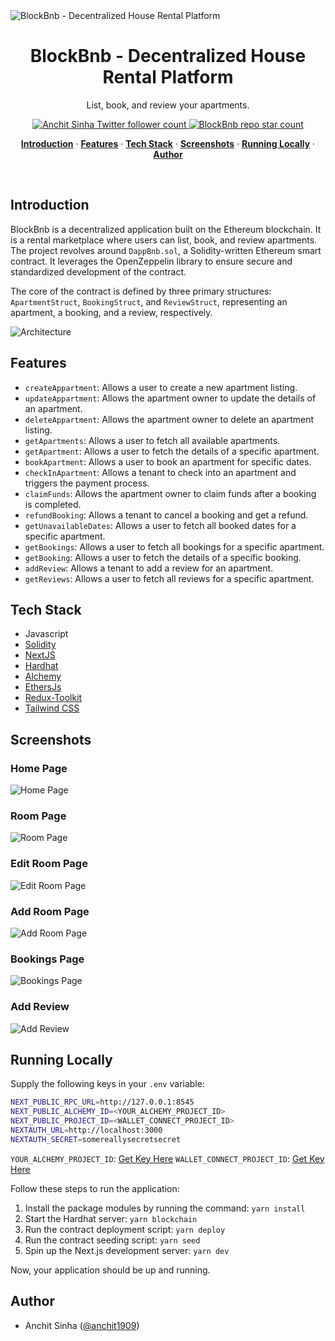 <img alt="BlockBnb - Decentralized House Rental Platform" src="/public/HomePage.png">
    <h1 align="center">BlockBnb - Decentralized House Rental Platform</h1>

<p align="center">
   List, book, and review your apartments. 
</p>

<p align="center">
  <a href="https://twitter.com/anchit1909" target="_blank">
    <img src="https://img.shields.io/twitter/follow/anchit1909?style=flat&label=anchit1909&logo=twitter&color=0bf&logoColor=fff" alt="Anchit Sinha Twitter follower count" />
  </a>
  <a href="https://github.com/Anchit1909/blockbnb-decentralized-house-rental-platform" target="_blank">
    <img src="https://img.shields.io/github/stars/Anchit1909/blockbnb-decentralized-house-rental-platform?label=Anchit1909%2FBlockBnb" alt="BlockBnb repo star count" />
  </a>
</p>

<p align="center">
  <a href="#introduction"><strong>Introduction</strong></a> ·
  <a href="#features"><strong>Features</strong></a> ·
  <a href="#tech-stack"><strong>Tech Stack</strong></a> ·
  <a href="#screenshots"><strong>Screenshots</strong></a> ·
  <a href="#running-locally"><strong>Running Locally</strong></a> ·
  <a href="#author"><strong>Author</strong></a>
</p>
<br/>

## Introduction

BlockBnb is a decentralized application built on the Ethereum blockchain. It is a rental marketplace where users can list, book, and review apartments. The project revolves around `DappBnb.sol`, a Solidity-written Ethereum smart contract. It leverages the OpenZeppelin library to ensure secure and standardized development of the contract.

The core of the contract is defined by three primary structures: `ApartmentStruct`, `BookingStruct`, and `ReviewStruct`, representing an apartment, a booking, and a review, respectively.

<img alt="Architecture" src="/public/Architecture.png">

## Features

- `createAppartment`: Allows a user to create a new apartment listing.
- `updateAppartment`: Allows the apartment owner to update the details of an apartment.
- `deleteAppartment`: Allows the apartment owner to delete an apartment listing.
- `getApartments`: Allows a user to fetch all available apartments.
- `getApartment`: Allows a user to fetch the details of a specific apartment.
- `bookApartment`: Allows a user to book an apartment for specific dates.
- `checkInApartment`: Allows a tenant to check into an apartment and triggers the payment process.
- `claimFunds`: Allows the apartment owner to claim funds after a booking is completed.
- `refundBooking`: Allows a tenant to cancel a booking and get a refund.
- `getUnavailableDates`: Allows a user to fetch all booked dates for a specific apartment.
- `getBookings`: Allows a user to fetch all bookings for a specific apartment.
- `getBooking`: Allows a user to fetch the details of a specific booking.
- `addReview`: Allows a tenant to add a review for an apartment.
- `getReviews`: Allows a user to fetch all reviews for a specific apartment.

## Tech Stack

- Javascript
- [Solidity](https://soliditylang.org/)
- [NextJS](https://nextjs.org/)
- [Hardhat](https://hardhat.org/)
- [Alchemy](https://dashboard.alchemy.com/)
- [EthersJs](https://docs.ethers.io/v5/)
- [Redux-Toolkit](https://redux-toolkit.js.org/)
- [Tailwind CSS](https://tailwindcss.com/)

## Screenshots

### Home Page

<img alt="Home Page" src="/public/HomePage.png">

### Room Page

<img alt="Room Page" src="/public/RoomPage.png">

### Edit Room Page

<img alt="Edit Room Page" src="/public/EditRoomPage.png">

### Add Room Page

<img alt="Add Room Page" src="/public/AddRoomPage.png">

### Bookings Page

<img alt="Bookings Page" src="/public/BookingsPage.png">

### Add Review

<img alt="Add Review" src="/public/AddReview.png">

## Running Locally

Supply the following keys in your `.env` variable:

```sh
NEXT_PUBLIC_RPC_URL=http://127.0.0.1:8545
NEXT_PUBLIC_ALCHEMY_ID=<YOUR_ALCHEMY_PROJECT_ID>
NEXT_PUBLIC_PROJECT_ID=<WALLET_CONNECT_PROJECT_ID>
NEXTAUTH_URL=http://localhost:3000
NEXTAUTH_SECRET=somereallysecretsecret
```

`YOUR_ALCHEMY_PROJECT_ID`: [Get Key Here](https://dashboard.alchemy.com/)
`WALLET_CONNECT_PROJECT_ID`: [Get Key Here](https://cloud.walletconnect.com/sign-in)

Follow these steps to run the application:

1. Install the package modules by running the command: `yarn install`
2. Start the Hardhat server: `yarn blockchain`
3. Run the contract deployment script: `yarn deploy`
4. Run the contract seeding script: `yarn seed`
5. Spin up the Next.js development server: `yarn dev`

Now, your application should be up and running.

## Author

- Anchit Sinha ([@anchit1909](https://twitter.com/anchit1909))
